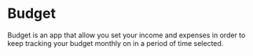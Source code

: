 # Budget
Budget is an app that allow you set your income and expenses in order to keep tracking your budget monthly on in a period of time selected.
